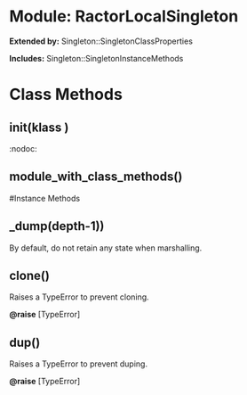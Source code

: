 # Module: RactorLocalSingleton
  
**Extended by:** Singleton::SingletonClassProperties
    
**Includes:** Singleton::SingletonInstanceMethods
  



# Class Methods
## __init__(klass ) [](#method-c-__init__)
:nodoc:
## module_with_class_methods() [](#method-c-module_with_class_methods)

#Instance Methods
## _dump(depth-1)) [](#method-i-_dump)
By default, do not retain any state when marshalling.

## clone() [](#method-i-clone)
Raises a TypeError to prevent cloning.

**@raise** [TypeError] 

## dup() [](#method-i-dup)
Raises a TypeError to prevent duping.

**@raise** [TypeError] 

